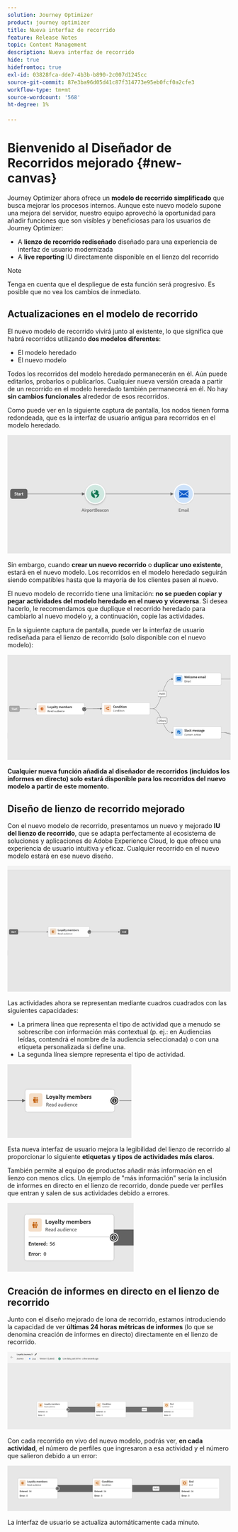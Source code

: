 ```yaml
---
solution: Journey Optimizer
product: journey optimizer
title: Nueva interfaz de recorrido
feature: Release Notes
topic: Content Management
description: Nueva interfaz de recorrido
hide: true
hidefromtoc: true
exl-id: 03828fca-dde7-4b3b-b890-2c007d1245cc
source-git-commit: 87e3ba96d05d41c87f314773e95eb0fcf0a2cfe3
workflow-type: tm+mt
source-wordcount: '568'
ht-degree: 1%

---
```


# Bienvenido al Diseñador de Recorridos mejorado {#new-canvas}

Journey Optimizer ahora ofrece un **modelo de recorrido simplificado** que busca mejorar los procesos internos. Aunque este nuevo modelo supone una mejora del servidor, nuestro equipo aprovechó la oportunidad para añadir funciones que son visibles y beneficiosas para los usuarios de Journey Optimizer:

* A **lienzo de recorrido rediseñado** diseñado para una experiencia de interfaz de usuario modernizada
* A **live reporting** IU directamente disponible en el lienzo del recorrido

>[!NOTE]
>
>Tenga en cuenta que el despliegue de esta función será progresivo. Es posible que no vea los cambios de inmediato.

## Actualizaciones en el modelo de recorrido

El nuevo modelo de recorrido vivirá junto al existente, lo que significa que habrá recorridos utilizando **dos modelos diferentes**:

* El modelo heredado
* El nuevo modelo

Todos los recorridos del modelo heredado permanecerán en él. Aún puede editarlos, probarlos o publicarlos. Cualquier nueva versión creada a partir de un recorrido en el modelo heredado también permanecerá en él. No hay **sin cambios funcionales** alrededor de esos recorridos.

Como puede ver en la siguiente captura de pantalla, los nodos tienen forma redondeada, que es la interfaz de usuario antigua para recorridos en el modelo heredado.

![](assets/new-canvas.png)

Sin embargo, cuando **crear un nuevo recorrido** o **duplicar uno existente**, estará en el nuevo modelo. Los recorridos en el modelo heredado seguirán siendo compatibles hasta que la mayoría de los clientes pasen al nuevo.

El nuevo modelo de recorrido tiene una limitación: **no se pueden copiar y pegar actividades del modelo heredado en el nuevo y viceversa**. Si desea hacerlo, le recomendamos que duplique el recorrido heredado para cambiarlo al nuevo modelo y, a continuación, copie las actividades.

En la siguiente captura de pantalla, puede ver la interfaz de usuario rediseñada para el lienzo de recorrido (solo disponible con el nuevo modelo):

![](assets/new-canvas2.png)

**Cualquier nueva función añadida al diseñador de recorridos (incluidos los informes en directo) solo estará disponible para los recorridos del nuevo modelo a partir de este momento.**

## Diseño de lienzo de recorrido mejorado

Con el nuevo modelo de recorrido, presentamos un nuevo y mejorado **IU del lienzo de recorrido**, que se adapta perfectamente al ecosistema de soluciones y aplicaciones de Adobe Experience Cloud, lo que ofrece una experiencia de usuario intuitiva y eficaz. Cualquier recorrido en el nuevo modelo estará en ese nuevo diseño.

![](assets/new-canvas3.gif)

Las actividades ahora se representan mediante cuadros cuadrados con las siguientes capacidades:

* La primera línea que representa el tipo de actividad que a menudo se sobrescribe con información más contextual (p. ej.: en Audiencias leídas, contendrá el nombre de la audiencia seleccionada) o con una etiqueta personalizada si define una.
* La segunda línea siempre representa el tipo de actividad.

![](assets/new-canvas4.png)

Esta nueva interfaz de usuario mejora la legibilidad del lienzo de recorrido al proporcionar lo siguiente **etiquetas y tipos de actividades más claros**.

También permite al equipo de productos añadir más información en el lienzo con menos clics. Un ejemplo de &quot;más información&quot; sería la inclusión de informes en directo en el lienzo de recorrido, donde puede ver perfiles que entran y salen de sus actividades debido a errores.

![](assets/new-canvas5.png)


## Creación de informes en directo en el lienzo de recorrido

Junto con el diseño mejorado de lona de recorrido, estamos introduciendo la capacidad de ver **últimas 24 horas métricas de informes** (lo que se denomina creación de informes en directo) directamente en el lienzo de recorrido.

![](assets/new-canvas6bis.png)

Con cada recorrido en vivo del nuevo modelo, podrás ver, **en cada actividad**, el número de perfiles que ingresaron a esa actividad y el número que salieron debido a un error:

![](assets/new-canvas8.png)

<!--`
With every live journey on the new model, you will be able to see two types of "last 24 hours" reporting information:

* On a **new insert**, you will see:
    * The number of profiles that have been exported for audience-triggered journeys. You will see the number of profiles available in the last export job alongside the time when that export has been made.
    * The number of profiles who exited the journey
    * The percentage of errors
    ![](assets/new-canvas7.png)
* **On each activity**, you will see the number of profiles who entered that activity and the number who exited because of an error:
    ![](assets/new-canvas8.png)
-->

La interfaz de usuario se actualiza automáticamente cada minuto.

<!--
Please note that you may see differences between the number of exported profiles and the number of profiles flowing through the journey. The exported profiles count only provides information about the last export job being made while the number of profiles entering an activity only contains profiles who did it in the last 24 hours. This can especially be visible on recurring daily journeys as there could be a data overlap between two days.
-->
